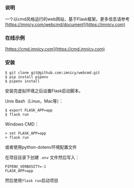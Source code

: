 ### 说明
一个以cmd风格运行的web网站，基于Flask框架。更多信息请参考 [https://imnicy.com/webcmd/document](https://imnicy.com)

### 在线示例
[https://cmd.imnicy.com](https://cmd.imnicy.com)

### 安装

```shell script
$ git clone git@github.com:imnicy/webcmd.git
$ pip install pipenv
$ pipenv install
```

安装完虚拟环境之后设置Flask启动脚本。

Unix Bash（Linux，Mac等）：

```shell script
$ export FLASK_APP=app
$ flask run
```

Windows CMD：

```shell script
> set FLASK_APP=app
> flask run
```

或者使用python-dotenv环境配置文件

在项目目录下创建 `.env` 文件然后写入：

```shell script
PIPENV_VERBOSITY=-1
FLASK_APP=app
```

然后使用`flask run`启动项目

